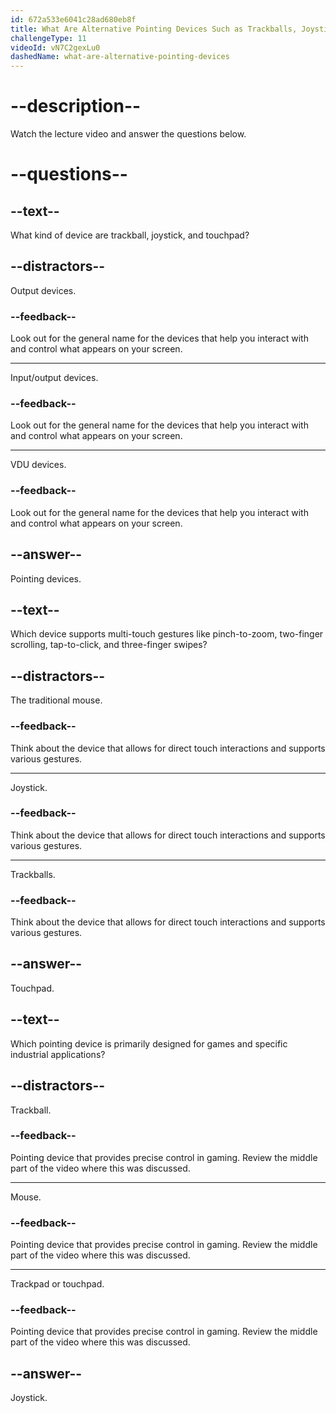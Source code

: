 ```yaml
---
id: 672a533e6041c28ad680eb8f
title: What Are Alternative Pointing Devices Such as Trackballs, Joysticks, and Touchpads Used For?
challengeType: 11
videoId: vN7C2gexLu0
dashedName: what-are-alternative-pointing-devices
---
```


# --description--

Watch the lecture video and answer the questions below.

# --questions--

## --text--

What kind of device are trackball, joystick, and touchpad?

## --distractors--

Output devices.

### --feedback--

Look out for the general name for the devices that help you interact with and control what appears on your screen.

---

Input/output devices.

### --feedback--

Look out for the general name for the devices that help you interact with and control what appears on your screen.

---

VDU devices.

### --feedback--

Look out for the general name for the devices that help you interact with and control what appears on your screen.

## --answer--

Pointing devices.

## --text--

Which device supports multi-touch gestures like pinch-to-zoom, two-finger scrolling, tap-to-click, and three-finger swipes?

## --distractors--

The traditional mouse.

### --feedback--

Think about the device that allows for direct touch interactions and supports various gestures.

---

Joystick.

### --feedback--

Think about the device that allows for direct touch interactions and supports various gestures.

---

Trackballs.

### --feedback--

Think about the device that allows for direct touch interactions and supports various gestures.

## --answer--

Touchpad.

## --text--

Which pointing device is primarily designed for games and specific industrial applications?

## --distractors--

Trackball.

### --feedback--

Pointing device that provides precise control in gaming. Review the middle part of the video where this was
discussed.

---

Mouse.

### --feedback--

Pointing device that provides precise control in gaming. Review the middle part of the video where this was discussed.

---

Trackpad or touchpad.

### --feedback--

Pointing device that provides precise control in gaming. Review the middle part of the video where this was discussed.

## --answer--

Joystick.

